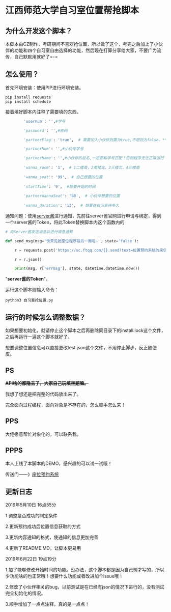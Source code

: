 # 江西师范大学自习室位置帮抢脚本

## 为什么开发这个脚本？

本脚本由CZ制作，考研期间不喜欢抢位置，所以做了这个，考完之后加上了小伙伴的功能和四个自习室自由选择的功能，然后现在打算分享给大家，不要广为流传，自己默默用就好了=-=

## 怎么使用？

首先环境安装：使用PIP进行环境安装。

```
pip install requests
pip install schedule
```

接着填好脚本内注释了需要填的东西。

```python
​        'usernum': '',#学号

        'password': '',#密码

        'partnerFlag': 'true',  # 需要加入小伙伴则置为true,不用则为false。** 如果加入小伙伴则与小伙伴相关的内容都需要填写，并且正确！ **

        'partnerNum': '',#小伙伴学号

        'partnerName': '',#小伙伴的姓名,一定要和学号匹配！否则程序无法正常运行
        
        'wanna_room': '1',  # 1二楼南，2南楼北，3三楼北，4三楼南
        
        'wanna_seat': '99',  # 自己想要的位置
        
        'startTime': '9',  #想要开始的时间
        
        'partnerWannaSeat': '88',  # 小伙伴想要的位置
        
        'wanna_duration': '13',  # 想要在自习室待多久

```

通知问题：使用[server酱](http://sc.ftqq.com)进行通知，先前往server酱官网进行申请与绑定，得到一个server酱的Token，将此Token替换脚本内这个函数内的

```python
# 向Server酱发送消息以进行消息通知

def send_msg(msg='快来见抢座位程序最后一面啦~', state='false'):

​    r = requests.post('https://sc.ftqq.com/{}.send?text=位置预约系统的来信&desp={}'.format(Server酱的Token, msg))

​    r = r.json()

​    print(msg, r['errmsg'], state, datetime.datetime.now())
```

"**server酱的Token**"。  



运行这个脚本则输入命令：

```
python3 自习室抢位置.py
```

## 运行的时候怎么调整数据？

如果想要初始化，就请停止这个脚本之后再删除同目录下的install.lock这个文件，之后再运行一遍这个脚本就好了。

想要调整位置信息可以直接更改test.json这个文件，不用停止脚步，反正随便皮。

## PS

 **~~API啥的都隐去了，大家自己玩填空题嘛。~~**

我想了想还是把完整的代码放出来了。

 完全面向过程编程，面向对象是不存在的，怎么顺手怎么来！ 

## PPS

大佬愿意帮忙对象化的，可以联系我。

## PPPS

本人上线了本脚本的DEMO，感兴趣的可以试一试哦！

传送门——》[座位预约系统](http://bookseats.cunzao.xyz:8000/index/)



## 更新日志

2019年5月10日 16点55分

1.调整是否成功的判定条件

2.更新预约成功后位置信息获取的方式

3.更新内容通知的格式，使通知的信息更加完善

4.更新了README.MD，让脚本更易用


2019年6月22日 19点19分

1.加了能够修改开始时间的功能。没办法，这个脚本都是因为自己懒才写的，所以少功能啥的也正常哦！想要什么功能或者改进加个issue哦！

2.修改了小伙伴相关的bug，以前测试是在已经有json的情况下进行的，没有测试完全初始化的情况。

3.顺手增加了一点点注释，真的是一点点！